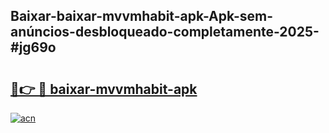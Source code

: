 ## Baixar-baixar-mvvmhabit-apk-Apk-sem-anúncios-desbloqueado-completamente-2025-#jg69o

# <h2><a href="https://ainizakaria.my?title=baixar-mvvmhabit-apk&ref=20M">🔗👉 🔴 baixar-mvvmhabit-apk</a></h2>

[![acn](https://github.com/user-attachments/assets/0f9c940e-d8b0-45ae-aac7-cd30a18b3e1c)](https://ainizakaria.my?title=baixar-mvvmhabit-apk&ref=20M)

